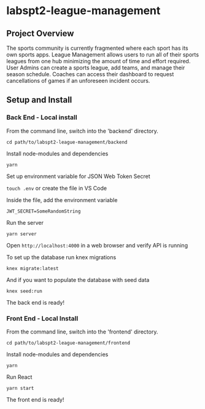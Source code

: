 # labspt2-league-management

## Project Overview

The sports community is currently fragmented where each sport has its own sports apps.  League Management allows users to run all of their sports leagues from one hub minimizing the amount of time and effort required.  User Admins can create a sports league, add teams, and manage their season schedule. Coaches can access their dashboard to request cancellations of games if an unforeseen incident occurs.

## Setup and Install

### Back End - Local install

From the command line, switch into the 'backend' directory.

`cd path/to/labspt2-league-management/backend`

Install node-modules and dependencies

`yarn`

Set up environment variable for JSON Web Token Secret

`touch .env` or create the file in VS Code

Inside the file, add the environment variable

`JWT_SECRET=SomeRandomString`

Run the server

`yarn server`

Open `http://localhost:4000` in a web browser and verify API is running

To set up the database run knex migrations

`knex migrate:latest`

And if you want to populate the database with seed data

`knex seed:run`

The back end is ready!

### Front End - Local Install

From the command line, switch into the 'frontend' directory.

`cd path/to/labspt2-league-management/frontend`

Install node-modules and dependencies

`yarn`

Run React

`yarn start`

The front end is ready!